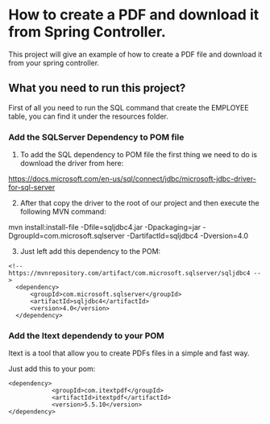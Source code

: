 # How to create a PDF and download it from Spring Controller.

This project will give an example of how to create a PDF file and download it from your spring controller.

## What you need to run this project?

First of all you need to run the SQL command that create the EMPLOYEE table, you can find it under the resources folder.


### Add the SQLServer Dependency to POM file

1.	To add the SQL dependency to POM file the first thing we need to do is download the driver from here:

https://docs.microsoft.com/en-us/sql/connect/jdbc/microsoft-jdbc-driver-for-sql-server

2.	After that copy the driver to the root of our project and then execute the following MVN command:

mvn install:install-file -Dfile=sqljdbc4.jar -Dpackaging=jar -DgroupId=com.microsoft.sqlserver -DartifactId=sqljdbc4 -Dversion=4.0

3.	Just left add this dependency to the POM:

```
<!-- https://mvnrepository.com/artifact/com.microsoft.sqlserver/sqljdbc4 -->
  <dependency>
      <groupId>com.microsoft.sqlserver</groupId>
      <artifactId>sqljdbc4</artifactId>
      <version>4.0</version>
  </dependency>
 ```

### Add the Itext dependendy to your POM

Itext is a tool that allow you to create PDFs files in a simple and fast way.

Just add this to your pom:

```
<dependency>
			<groupId>com.itextpdf</groupId>
			<artifactId>itextpdf</artifactId>
			<version>5.5.10</version>
</dependency>
```
